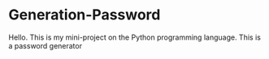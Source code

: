 # Generation-Password
Hello. This is my mini-project on the Python programming language. This is a password generator
